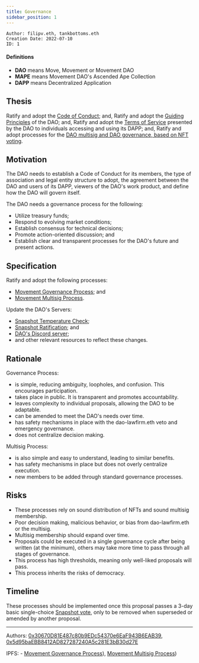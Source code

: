 ```yaml
---
title: Governance
sidebar_position: 1
---
```


```
Author: filipv.eth, tankbottoms.eth
Creation Date: 2022-07-10
ID: 1
```

#### Definitions

-   **DAO** means Move, Movement or Movement DAO
-   **MAPE** means Movement DAO's Ascended Ape Collection
-   **DAPP** means Decentralized Application

## Thesis

Ratify and adopt the [Code of Conduct](../3.%20code-of-conduct.md); and,
Ratify and adopt the [Guiding Principles](../4.%20guiding-principals.md) of the DAO; and,
Ratify and adopt the [Terms of Service](../8.%20tos.md) presented by the DAO to individuals accessing and using its DAPP; and,
Ratify and adopt processes for the [DAO multisig and DAO governance, based on NFT voting](../7.%20governance.md).

## Motivation

The DAO needs to establish a Code of Conduct for its members, the type of association and legal entity structure to adopt, the agreement between the DAO and users of its DAPP, viewers of the DAO's work product, and define how the DAO will govern itself.

The DAO needs a governance process for the following:

-   Utilize treasury funds;
-   Respond to evolving market conditions;
-   Establish consensus for technical decisions;
-   Promote action-oriented discussion; and
-   Establish clear and transparent processes for the DAO's future and present actions.

## Specification

Ratify and adopt the following processes:

-   [Movement Governance Process](https://move-docs.on.fleek.co/docs/dao/governance/); and
-   [Movement Multisig Process](https://move-docs.on.fleek.co/docs/dao/multisig/).

Update the DAO's Servers:

-   [Snapshot Temperature Check](https://snapshot.org/#/movedao.eth);
-   [Snapshot Ratification](https://snapshot.org/#/snapshot.movedao.eth); and
-   [DAO's Discord server](https://discord.gg/movexyz);
-   and other relevant resources to reflect these changes.

## Rationale

Governance Process:

-   is simple, reducing ambiguity, loopholes, and confusion. This encourages participation.
-   takes place in public. It is transparent and promotes accountability.
-   leaves complexity to individual proposals, allowing the DAO to be adaptable.
-   can be amended to meet the DAO's needs over time.
-   has safety mechanisms in place with the dao-lawfirm.eth veto and emergency governance.
-   does not centralize decision making.

Multisig Process:

-   is also simple and easy to understand, leading to similar benefits.
-   has safety mechanisms in place but does not overly centralize execution.
-   new members to be added through standard governance processes.

## Risks

-   These processes rely on sound distribution of NFTs and sound multisig membership.
-   Poor decision making, malicious behavior, or bias from dao-lawfirm.eth or the multisig.
-   Multisig membership should expand over time.
-   Proposals could be executed in a single governance cycle after being written (at the minimum), others may take more time to pass through all stages of governance.
-   This process has high thresholds, meaning only well-liked proposals will pass.
-   This process inherits the risks of democracy.

## Timeline

These processes should be implemented once this proposal passes a 3-day basic single-choice [Snapshot vote](https://snapshot.org/#/movedao.eth), only to be removed when superseded or amended by another proposal.

---

Authors: [0x30670D81E487c80b9EDc54370e6EaF943B6EAB39](https://etherscan.io/address/0x30670d81e487c80b9edc54370e6eaf943b6eab39), [0x5d95baEBB8412AD827287240A5c281E3bB30d27E](https://etherscan.io/address/0x5d95baEBB8412AD827287240A5c281E3bB30d27E)

IPFS: - [Movement Governance Process](https://gateway.pinata.cloud/ipfs/QmRGs9i365KXDwmY5QHrgibcSDjXWnpimUbzD78VuA6Cyf)), [Movement Multisig Process](https://gateway.pinata.cloud/ipfs/QmWE5xGCiLhF2PAHL32kZ19X8YJ7CwFYtbny8KHgT1U9DY))

